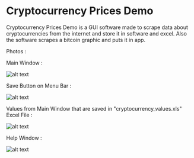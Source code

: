 # Cryptocurrency Prices Demo

Cryptocurrency Prices Demo is a GUI software made to scrape data about cryptocurrencies from the internet and store it in software and excel. Also the software scrapes a bitcoin graphic and puts it in app.


Photos : 


Main Window : 

![alt text](https://github.com/nikolakosticc/cryptocurrency-prices-demo/blob/main/images/home_photo.png)


Save Button on Menu Bar : 

![alt text](https://github.com/nikolakosticc/cryptocurrency-prices-demo/blob/main/images/save_photo.png)


Values from Main Window that are saved in "cryptocurrency_values.xls" Excel File : 

![alt text](https://github.com/nikolakosticc/cryptocurrency-prices-demo/blob/main/images/excel_photo.png)


Help Window : 

![alt text](https://github.com/nikolakosticc/cryptocurrency-prices-demo/blob/main/images/help_photo.png)
